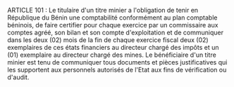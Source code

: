 ARTICLE 101 : Le titulaire d'un titre minier a l'obligation de tenir
en République du Bénin une comptabilité conformément au plan comptable
béninois, de faire certifier pour chaque exercice par un commissaire aux
comptes agréé, son bilan et son compte d'exploitation et de communiquer
dans les deux (02) mois de la fin de chaque exercice fiscal deux (02)
exemplaires de ces états financiers au directeur chargé des impôts et un
(01) exemplaire au directeur chargé des mines.
Le bénéficiaire d'un titre minier est tenu de communiquer tous documents
et pièces justificatives qui les supportent aux personnels autorisés de
l'Etat aux fins de vérification ou d'audit.
